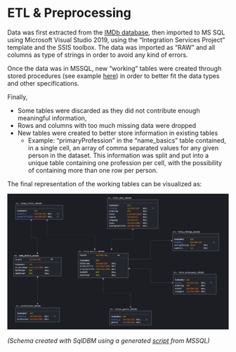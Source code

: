 # ETL & Preprocessing

Data was first extracted from the [IMDb database](https://datasets.imdbws.com/), then imported to MS SQL using Microsoft Visual Studio 2019, using the “Integration Services Project” template and the SSIS toolbox.  The data was imported as “RAW” and all columns as type of strings in order to avoid any kind of errors.

Once the data was in MSSQL, new “working” tables were created through stored procedures (see example [here](https://github.com/pcmaldonado/IMDb/blob/main/Preprocessing/name_basics_procedure_wrk_table.sql)) in order to better fit the data types and other specifications. 

Finally,

- Some tables were discarded as they did not contribute  enough meaningful information,
- Rows and columns with too much missing data were dropped
- New tables were created to better store information in existing tables
    - Example: “primaryProfession” in the “name_basics” table contained, in a single cell, an array of comma separated values for any given person in the dataset. This information was split and put into a unique table containing one profession per cell, with the possibility of containing more than one row per person.

The final representation of the working tables can be visualized as:

![Untitled](https://github.com/pcmaldonado/IMDb/blob/main/Preprocessing/FULL_EntityRelationshipSchema.png)

*(Schema created with SqlDBM using a generated [script](https://github.com/pcmaldonado/IMDb/blob/main/Preprocessing/script.sql) from MSSQL)*